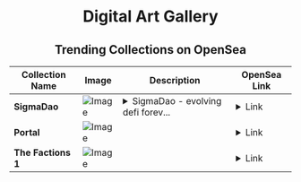 <div align="center">

# Digital Art Gallery

## Trending Collections on OpenSea

| Collection Name                       | Image                                                                                     | Description                       | OpenSea Link                                                                                          |
|---------------------------------------|-------------------------------------------------------------------------------------------|-----------------------------------|--------------------------------------------------------------------------------------------------------|
| **SigmaDao** | ![Image](https://i.seadn.io/s/raw/files/10782a5b3c23eb96676aeea27d1a78bc.jpg?w=500&auto=format?w=200&auto=format) | <details><summary>SigmaDao - evolving defi forev...</summary>SigmaDao - evolving defi forever</details> | <details><summary>Link</summary>[SigmaDao](https://opensea.io/collection/sigmadao-2)</details> |
| **Portal** | ![Image](https://i.seadn.io/s/raw/files/6f8591b209ef1e4a5b2f1bdab2977b81.png?w=500&auto=format?w=200&auto=format) |  | <details><summary>Link</summary>[Portal](https://opensea.io/collection/portal-84)</details> |
| **The Factions 1** | ![Image](https://i.seadn.io/s/raw/files/9ed89f54a13881e3048f34a3e6bef96d.gif?w=500&auto=format?w=200&auto=format) |  | <details><summary>Link</summary>[The Factions 1](https://opensea.io/collection/the-factions-1)</details> |

</div>
